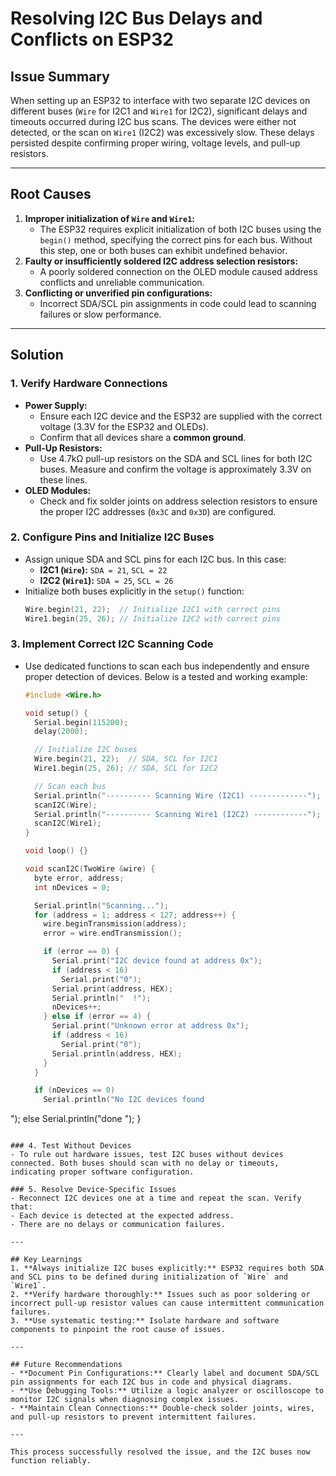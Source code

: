 
# Resolving I2C Bus Delays and Conflicts on ESP32

## Issue Summary
When setting up an ESP32 to interface with two separate I2C devices on different buses (`Wire` for I2C1 and `Wire1` for I2C2), significant delays and timeouts occurred during I2C bus scans. The devices were either not detected, or the scan on `Wire1` (I2C2) was excessively slow. These delays persisted despite confirming proper wiring, voltage levels, and pull-up resistors.

---

## Root Causes
1. **Improper initialization of `Wire` and `Wire1`:** 
   - The ESP32 requires explicit initialization of both I2C buses using the `begin()` method, specifying the correct pins for each bus. Without this step, one or both buses can exhibit undefined behavior.
2. **Faulty or insufficiently soldered I2C address selection resistors:** 
   - A poorly soldered connection on the OLED module caused address conflicts and unreliable communication.
3. **Conflicting or unverified pin configurations:**
   - Incorrect SDA/SCL pin assignments in code could lead to scanning failures or slow performance.

---

## Solution

### 1. Verify Hardware Connections
- **Power Supply:**
  - Ensure each I2C device and the ESP32 are supplied with the correct voltage (3.3V for the ESP32 and OLEDs).
  - Confirm that all devices share a **common ground**.
- **Pull-Up Resistors:**
  - Use 4.7kΩ pull-up resistors on the SDA and SCL lines for both I2C buses. Measure and confirm the voltage is approximately 3.3V on these lines.
- **OLED Modules:**
  - Check and fix solder joints on address selection resistors to ensure the proper I2C addresses (`0x3C` and `0x3D`) are configured.

### 2. Configure Pins and Initialize I2C Buses
- Assign unique SDA and SCL pins for each I2C bus. In this case:
  - **I2C1 (`Wire`):** `SDA = 21`, `SCL = 22`
  - **I2C2 (`Wire1`):** `SDA = 25`, `SCL = 26`
- Initialize both buses explicitly in the `setup()` function:
  ```cpp
  Wire.begin(21, 22);  // Initialize I2C1 with correct pins
  Wire1.begin(25, 26); // Initialize I2C2 with correct pins
  ```

### 3. Implement Correct I2C Scanning Code
- Use dedicated functions to scan each bus independently and ensure proper detection of devices. Below is a tested and working example:
  ```cpp
  #include <Wire.h>

  void setup() {
    Serial.begin(115200);
    delay(2000);

    // Initialize I2C buses
    Wire.begin(21, 22);  // SDA, SCL for I2C1
    Wire1.begin(25, 26); // SDA, SCL for I2C2

    // Scan each bus
    Serial.println("---------- Scanning Wire (I2C1) -------------");
    scanI2C(Wire);
    Serial.println("---------- Scanning Wire1 (I2C2) ------------");
    scanI2C(Wire1);
  }

  void loop() {}

  void scanI2C(TwoWire &wire) {
    byte error, address;
    int nDevices = 0;

    Serial.println("Scanning...");
    for (address = 1; address < 127; address++) {
      wire.beginTransmission(address);
      error = wire.endTransmission();

      if (error == 0) {
        Serial.print("I2C device found at address 0x");
        if (address < 16)
          Serial.print("0");
        Serial.print(address, HEX);
        Serial.println("  !");
        nDevices++;
      } else if (error == 4) {
        Serial.print("Unknown error at address 0x");
        if (address < 16)
          Serial.print("0");
        Serial.println(address, HEX);
      }
    }

    if (nDevices == 0)
      Serial.println("No I2C devices found
");
    else
      Serial.println("done
");
  }
  ```

### 4. Test Without Devices
- To rule out hardware issues, test I2C buses without devices connected. Both buses should scan with no delay or timeouts, indicating proper software configuration.

### 5. Resolve Device-Specific Issues
- Reconnect I2C devices one at a time and repeat the scan. Verify that:
  - Each device is detected at the expected address.
  - There are no delays or communication failures.

---

## Key Learnings
1. **Always initialize I2C buses explicitly:** ESP32 requires both SDA and SCL pins to be defined during initialization of `Wire` and `Wire1`.
2. **Verify hardware thoroughly:** Issues such as poor soldering or incorrect pull-up resistor values can cause intermittent communication failures.
3. **Use systematic testing:** Isolate hardware and software components to pinpoint the root cause of issues.

---

## Future Recommendations
- **Document Pin Configurations:** Clearly label and document SDA/SCL pin assignments for each I2C bus in code and physical diagrams.
- **Use Debugging Tools:** Utilize a logic analyzer or oscilloscope to monitor I2C signals when diagnosing complex issues.
- **Maintain Clean Connections:** Double-check solder joints, wires, and pull-up resistors to prevent intermittent failures.

---

This process successfully resolved the issue, and the I2C buses now function reliably.

